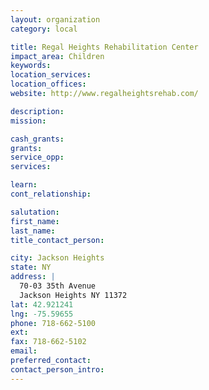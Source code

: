 ```yaml
---
layout: organization
category: local

title: Regal Heights Rehabilitation Center
impact_area: Children
keywords: 
location_services: 
location_offices: 
website: http://www.regalheightsrehab.com/

description: 
mission: 

cash_grants: 
grants: 
service_opp: 
services: 

learn: 
cont_relationship: 

salutation: 
first_name: 
last_name: 
title_contact_person: 

city: Jackson Heights
state: NY
address: |
  70-03 35th Avenue  
  Jackson Heights NY 11372
lat: 42.921241
lng: -75.59655
phone: 718-662-5100
ext: 
fax: 718-662-5102
email: 
preferred_contact: 
contact_person_intro: 
---
```

